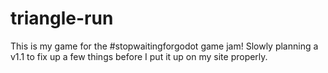 # triangle-run

This is my game for the #stopwaitingforgodot game jam! Slowly planning a v1.1 to fix up a few things before I put it up on my site properly.
